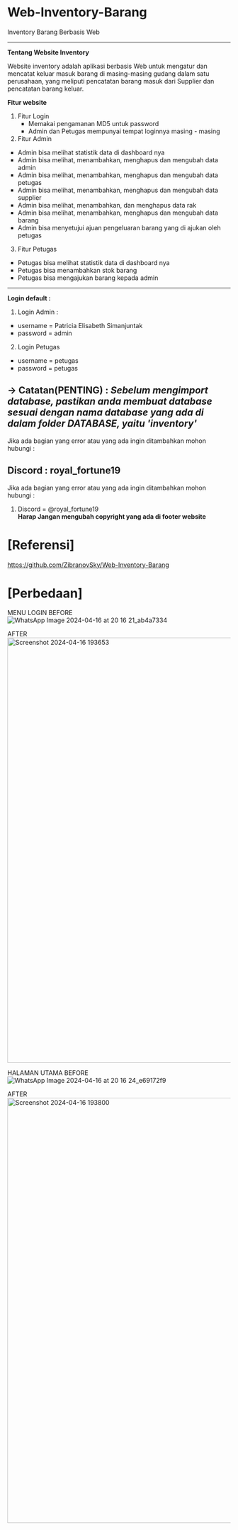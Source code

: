 # Web-Inventory-Barang
Inventory Barang Berbasis Web
___________________________________________________________________________________________________________________________________________________________________

<strong>Tentang Website Inventory</strong>


Website inventory adalah aplikasi berbasis Web untuk mengatur dan mencatat keluar masuk barang di masing-masing gudang dalam satu perusahaan, yang meliputi pencatatan barang masuk dari Supplier dan pencatatan barang keluar.

<strong>Fitur website</strong>
  1. Fitur Login
    <ul type="square">
    <li>Memakai pengamanan MD5 untuk password</li>
    <li>Admin dan Petugas mempunyai tempat loginnya masing - masing</li>
    </ul>
  2. Fitur Admin
  
  <ul type="square">
    <li>Admin bisa melihat statistik data di dashboard nya</li>
    <li>Admin bisa melihat, menambahkan, menghapus dan mengubah data admin</li>
    <li>Admin bisa melihat, menambahkan, menghapus dan mengubah data petugas</li>
    <li>Admin bisa melihat, menambahkan, menghapus dan mengubah data supplier</li>
    <li>Admin bisa melihat, menambahkan, dan menghapus data rak</li>
    <li>Admin bisa melihat, menambahkan, menghapus dan mengubah data barang</li>
    <li>Admin bisa menyetujui ajuan pengeluaran barang yang di ajukan oleh petugas</li>
  </ul>
 
  3. Fitur Petugas
   <ul type="square">
    <li>Petugas bisa melihat statistik data di dashboard nya</li>
    <li>Petugas bisa menambahkan stok barang</li>
    <li>Petugas bisa mengajukan barang kepada admin</li>
    
  </ul>
  
  ________________________________________________________________________________________________________________________________________________________________
  <strong>Login default : </strong>
  1. Login Admin :
  <ul type="square">
    <li>username = Patricia Elisabeth Simanjuntak </li>
    <li>password = admin</li>
   
  </ul>
 
  2. Login Petugas
   <ul type="square">
    <li>username = petugas</li>
    <li>password = petugas</li>

    
  </ul>
  
  
-> Catatan(PENTING) :
    <i>Sebelum mengimport database, pastikan anda membuat database sesuai dengan nama database yang ada di dalam folder DATABASE, yaitu 'inventory'</i>
-----------------------------------------------------------------------------------------------------------------------------------------------------------------
Jika ada bagian yang error atau yang ada ingin ditambahkan mohon hubungi :

Discord : royal_fortune19
-----------------------------------------------------------------------------------------------------------------------------------------------------------------
Jika ada bagian yang error atau yang ada ingin ditambahkan mohon hubungi :
1. Discord = @royal_fortune19 <br>
<strong> Harap Jangan mengubah copyright yang ada di footer website</strong>

# [Referensi]
https://github.com/ZibranovSky/Web-Inventory-Barang

# [Perbedaan]
MENU LOGIN
BEFORE ![WhatsApp Image 2024-04-16 at 20 16 21_ab4a7334](https://github.com/PatriciaElisabethSimanjuntak/PengkodeanDanPemograman-Sistem-Inventory/assets/166583081/d2c46a2f-dd63-489e-85e9-4c22bb76cd69)

AFTER <img width="960" alt="Screenshot 2024-04-16 193653" src="https://github.com/PatriciaElisabethSimanjuntak/PengkodeanDanPemograman-Sistem-Inventory/assets/166583081/4623bd8f-4134-4b32-88e1-be831b659866">

HALAMAN UTAMA
BEFORE ![WhatsApp Image 2024-04-16 at 20 16 24_e69172f9](https://github.com/PatriciaElisabethSimanjuntak/PengkodeanDanPemograman-Sistem-Inventory/assets/166583081/2bc70e12-a97c-49aa-a583-2882d6a5f384)

AFTER 
<img width="960" alt="Screenshot 2024-04-16 193800" src="https://github.com/PatriciaElisabethSimanjuntak/PengkodeanDanPemograman-Sistem-Inventory/assets/166583081/1332e414-4782-4ea0-8269-137b9a3bf124">



